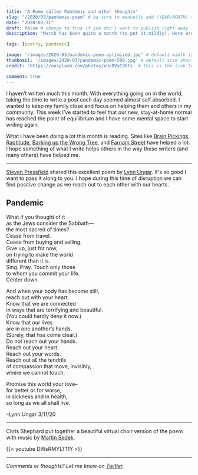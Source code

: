 ```yaml
---
title: "A Poem called Pandemic and other thoughts"
slug: "/2020/03/pandemic-poem" # be sure to manually add /YEAR/MONTH/ to the beginning of the slug, ie. /2020/02/
date: "2020-03-31"
draft: false # change to true if you don't want to publish right away
description: "March has been quite a month (to put it mildly). Here are some recent thoughts and a beautiful poem I ran across."

tags: [poetry, pandemic]

image: '/images/2020-03/pandemic-poem-optimized.jpg' # default width is 1280
thumbnail: '/images/2020-03/pandemic-poem-500.jpg' # default size should be 500x500
credit: 'https://unsplash.com/photos/eUnBVyC9EFs' # this is the link to the page the image came from 

comment: true
---
```

I haven’t written much this month. With everything going on in the world, taking the time to write a post each day seemed almost self absorbed. I wanted to keep my family close and focus on helping them and others in my community. This week I’ve started to feel that our new, stay-at-home normal has reached the point of equilibrium and I have some mental space to start writing again.
<!--more-->

What I have been doing a lot this month is reading. Sites like [Brain Pickings](https://www.brainpickings.org/), [Raptitude](https://www.raptitude.com/), [Barking up the Wrong Tree](https://www.bakadesuyo.com/), and [Farnam Street](https://fs.blog/) have helped a lot. I hope something of what I write helps others in the way these writers (and many others) have helped me.

---

[Steven Pressfield](https://stevenpressfield.com/2020/03/pandemic-a-poem-by-lynn-ungar/) shared this excellent poem by [Lynn Ungar](http://www.lynnungar.com/poems/pandemic/). It's so good I want to pass it along to you. I hope during this time of disruption we can find positive change as we reach out to each other with our hearts.

## Pandemic

What if you thought of it <br>
as the Jews consider the Sabbath— <br>
the most sacred of times? <br>
Cease from travel. <br>
Cease from buying and selling. <br>
Give up, just for now, <br>
on trying to make the world <br>
different than it is. <br>
Sing. Pray. Touch only those <br>
to whom you commit your life. <br>
Center down. <br>

And when your body has become still, <br>
reach out with your heart. <br>
Know that we are connected <br>
in ways that are terrifying and beautiful. <br>
(You could hardly deny it now.) <br>
Know that our lives <br>
are in one another’s hands. <br>
(Surely, that has come clear.) <br>
Do not reach out your hands. <br>
Reach out your heart. <br>
Reach out your words. <br>
Reach out all the tendrils <br>
of compassion that move, invisibly, <br>
where we cannot touch. <br>

Promise this world your love– <br>
for better or for worse, <br>
in sickness and in health, <br>
so long as we all shall live.

–Lynn Ungar 3/11/20

---

Chris Shephard put together a beautiful virtual choir version of the poem with music by [Martin Sedek](https://www.martinsedek.com/reach).

{{< youtube DWsRMYLT11Y >}}

---

*Comments or thoughts? Let me know on [Twitter](https://twitter.com/adamtervort/).*
